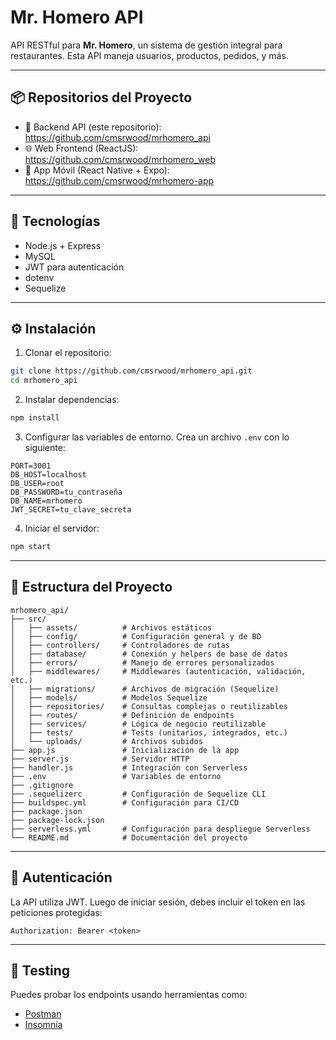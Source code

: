 # Mr. Homero API

API RESTful para **Mr. Homero**, un sistema de gestión integral para restaurantes. Esta API maneja usuarios, productos, pedidos, y más.

---

## 📦 Repositorios del Proyecto

- 🔧 Backend API (este repositorio): https://github.com/cmsrwood/mrhomero_api  
- 🌐 Web Frontend (ReactJS): https://github.com/cmsrwood/mrhomero_web  
- 📱 App Móvil (React Native + Expo): https://github.com/cmsrwood/mrhomero-app  

---

## 🚀 Tecnologías

- Node.js + Express  
- MySQL  
- JWT para autenticación  
- dotenv  
- Sequelize  

---

## ⚙️ Instalación

1. Clonar el repositorio:

```bash
git clone https://github.com/cmsrwood/mrhomero_api.git
cd mrhomero_api
```

2. Instalar dependencias:

```bash
npm install
```

3. Configurar las variables de entorno. Crea un archivo `.env` con lo siguiente:

```env
PORT=3001
DB_HOST=localhost
DB_USER=root
DB_PASSWORD=tu_contraseña
DB_NAME=mrhomero
JWT_SECRET=tu_clave_secreta
```

4. Iniciar el servidor:

```bash
npm start
```

---

## 📁 Estructura del Proyecto

```
mrhomero_api/
├── src/
│   ├── assets/          # Archivos estáticos
│   ├── config/          # Configuración general y de BD
│   ├── controllers/     # Controladores de rutas
│   ├── database/        # Conexión y helpers de base de datos
│   ├── errors/          # Manejo de errores personalizados
│   ├── middlewares/     # Middlewares (autenticación, validación, etc.)
│   ├── migrations/      # Archivos de migración (Sequelize)
│   ├── models/          # Modelos Sequelize
│   ├── repositories/    # Consultas complejas o reutilizables
│   ├── routes/          # Definición de endpoints
│   ├── services/        # Lógica de negocio reutilizable
│   ├── tests/           # Tests (unitarios, integrados, etc.)
│   └── uploads/         # Archivos subidos
├── app.js               # Inicialización de la app
├── server.js            # Servidor HTTP
├── handler.js           # Integración con Serverless
├── .env                 # Variables de entorno
├── .gitignore
├── .sequelizerc         # Configuración de Sequelize CLI
├── buildspec.yml        # Configuración para CI/CD
├── package.json
├── package-lock.json
├── serverless.yml       # Configuración para despliegue Serverless
└── README.md            # Documentación del proyecto
```

---

## 🔐 Autenticación

La API utiliza JWT. Luego de iniciar sesión, debes incluir el token en las peticiones protegidas:

```
Authorization: Bearer <token>
```

---

## 🧪 Testing

Puedes probar los endpoints usando herramientas como:

- [Postman](https://postman.com)  
- [Insomnia](https://insomnia.rest)
